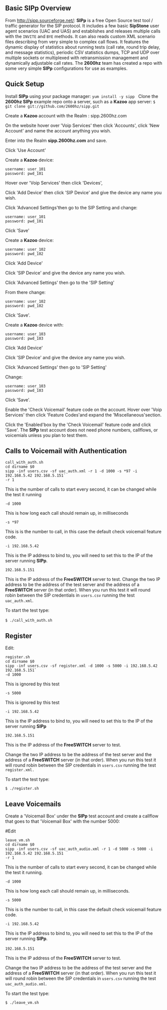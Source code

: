 ## Basic SIPp Overview



From http://sipp.sourceforge.net/: **SIPp** is a free Open Source test tool / traffic generator for the SIP protocol. It includes a few basic **SipStone** user agent scenarios (UAC and UAS) and establishes and releases multiple calls with the `INVITE` and `BYE` methods. It can also reads custom XML scenario files describing from very simple to complex call flows. It features the dynamic display of statistics about running tests (call rate, round trip delay, and message statistics), periodic CSV statistics dumps, TCP and UDP over multiple sockets or multiplexed with retransmission management and dynamically adjustable call rates. The **2600hz** team has created a repo with some very simple **SIPp** configurations for use as examples.


## Quick Setup

Install **SIPp** using your package manager: `yum install -y sipp`
 
Clone the **2600hz SIPp** example repo onto a server, such as a **Kazoo** app server: `$ git clone git://github.com/2600hz/sipp.git`

Create a **Kazoo** account with the Realm : sipp.2600hz.com

On the website hover over 'Voip Services' then click 'Accounts', click 'New Account' and name the account anything you wish.

Enter into the Realm **sipp.2600hz.com** and save.

Click 'Use Account'

Create a **Kazoo** device: 
```
username: user_101
password: pwd_101
```

Hover over 'Voip Services' then click 'Devices',

Click 'Add Device' then click 'SIP Device' and give the device any name you wish.

Click 'Advanced Settings'then go to the SIP Setting and change: 

```
username: user_101 
password: pwd_101
```

Click 'Save' 

Create a **Kazoo** device:
```
username: user_102
password: pwd_102
```

Click 'Add Device'

Click 'SIP Device' and give the device any name you wish.

Click 'Advanced Settings' then go to the 'SIP Setting' 

From there change:

```
username: user_102 
password: pwd_102
```

Click 'Save'.

Create a **Kazoo** device with: 

```
username: user_103
password: pwd_103
```

Click 'Add Device'

Click 'SIP Device' and give the device any name you wish.

Click 'Advanced Settings' then go to 'SIP Setting' 

Change:

```
username: user_103
password: pwd_103 
```

Click 'Save'.

Enable the 'Check Voicemail' feature code on the account. Hover over 'Voip Services' then click 'Feature Codes'and expand the 'Miscellaneous'section. 

Click the 'Enabled'box by the 'Check Voicemail' feature code and click 'Save'. The **SIPp** test account does not need phone numbers, callflows, or voicemials unless you plan to test them.


## Calls to Voicemail with Authentication

```
call_with_auth.sh
cd dirname $0
sipp -inf users.csv -sf uac_auth.xml -r 1 -d 1000 -s *97 -i 192.168.5.42 192.168.5.151`
-r 1
```

This is the number of calls to start every second, it can be changed while the test it running

`-d 1000`

This is how long each call should remain up, in milliseconds

`-s *97`

This is is the number to call, in this case the default check voicemail feature code.

`-i 192.168.5.42`

This is the IP address to bind to, you will need to set this to the IP of the server running **SIPp**.

`192.168.5.151 `

This is the IP address of the **FreeSWITCH** server to test. Change the two IP address to be the address of the test server and the address of a **FreeSWITCH** server (in that order). When you run this test it will round robin between the SIP credentials in `users.csv` running the test `uac_auth.xml`. 

To start the test type:

`$ ./call_with_auth.sh`
 
 
## Register

Edit: 
```
register.sh
cd dirname $0
sipp -inf users.csv -sf register.xml -d 1000 -s 5000 -i 192.168.5.42 192.168.5.151`
-d 1000 
```
This is ignored by this test

`-s 5000 `

This is ignored by this test

`-i 192.168.5.42`

This is the IP address to bind to, you will need to set this to the IP of the server running **SIPp**

`192.168.5.151 `

This is the IP address of the **FreeSWITCH** server to test.

Change the two IP address to be the address of the test server and the address of a **FreeSWITCH** server (in that order). When you run this test it will round robin between the SIP credentials in `users.csv` running the test `register.xml.`

To start the test type:

`$ ./register.sh`


## Leave Voicemails

Create a 'Voicemail Box' under the **SIPp** test account and create a callflow that goes to that 'Voicemail Box' with the number 5000:

#Edit 
```
leave_vm.sh
cd dirname $0
sipp -inf users.csv -sf uac_auth_audio.xml -r 1 -d 5000 -s 5000 -i 192.168.5.42 192.168.5.151
-r 1
```

This is the number of calls to start every second, it can be changed while the test it running.

`-d 1000`

This is how long each call should remain up, in milliseconds.

`-s 5000`

This is is the number to call, in this case the default check voicemail feature code.

`-i 192.168.5.42`

This is the IP address to bind to, you will need to set this to the IP of the server running **SIPp**.

`192.168.5.151` 

This is the IP address of the **FreeSWITCH** server to test.

Change the two IP address to be the address of the test server and the address of a **FreeSWITCH** server (in that order).
When you run this test it will round robin between the SIP credentials in `users.csv` running the test `uac_auth_audio.xml`. 

To start the test type:

`$ ./leave_vm.sh`
